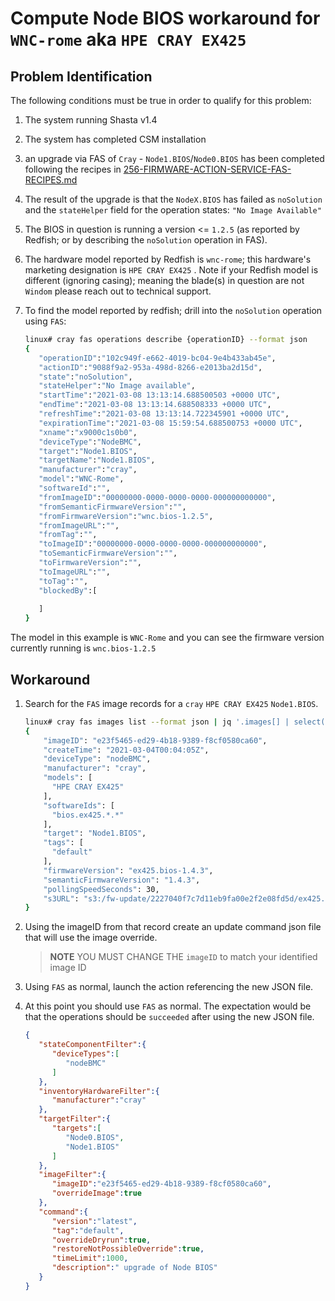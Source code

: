 # Compute Node BIOS workaround for `WNC-rome` aka `HPE CRAY EX425`


## Problem Identification
The following conditions must be true in order to qualify for this problem:

1. The system running Shasta v1.4
2. The system has completed CSM installation
3. an upgrade via FAS of `Cray` - `Node1.BIOS`/`Node0.BIOS` has been completed following the recipes in [256-FIRMWARE-ACTION-SERVICE-FAS-RECIPES.md](256-FIRMWARE-ACTION-SERVICE-FAS-RECIPES.md#cray-device-type-nodebmc-target-nodebios)
4. The result of the upgrade is that the `NodeX.BIOS` has failed as `noSolution` and the `stateHelper` field for the operation states: `"No Image Available"`
5. The BIOS in question is running a version <= `1.2.5` (as reported by Redfish; or by describing the `noSolution` operation in FAS).
6. The hardware model reported by Redfish is `wnc-rome`; this hardware's marketing designation is  `HPE CRAY EX425` .  Note if your Redfish model is different (ignoring casing); meaning the blade(s) in question are not `Windom` please reach out to technical support.
7. To find the model reported by redfish; drill into the `noSolution` operation using `FAS`: 

    ```bash
    linux# cray fas operations describe {operationID} --format json
    {
       "operationID":"102c949f-e662-4019-bc04-9e4b433ab45e",
       "actionID":"9088f9a2-953a-498d-8266-e2013ba2d15d",
       "state":"noSolution",
       "stateHelper":"No Image available",
       "startTime":"2021-03-08 13:13:14.688500503 +0000 UTC",
       "endTime":"2021-03-08 13:13:14.688508333 +0000 UTC",
       "refreshTime":"2021-03-08 13:13:14.722345901 +0000 UTC",
       "expirationTime":"2021-03-08 15:59:54.688500753 +0000 UTC",
       "xname":"x9000c1s0b0",
       "deviceType":"NodeBMC",
       "target":"Node1.BIOS",
       "targetName":"Node1.BIOS",
       "manufacturer":"cray",
       "model":"WNC-Rome",
       "softwareId":"",
       "fromImageID":"00000000-0000-0000-0000-000000000000",
       "fromSemanticFirmwareVersion":"",
       "fromFirmwareVersion":"wnc.bios-1.2.5",
       "fromImageURL":"",
       "fromTag":"",
       "toImageID":"00000000-0000-0000-0000-000000000000",
       "toSemanticFirmwareVersion":"",
       "toFirmwareVersion":"",
       "toImageURL":"",
       "toTag":"",
       "blockedBy":[
  
       ]
    }
    ```

  The model in this example is `WNC-Rome` and you can see the firmware version currently running is `wnc.bios-1.2.5`

## Workaround

1. Search for the `FAS` image records for a `cray` `HPE CRAY EX425` `Node1.BIOS`.

    ```bash
    linux# cray fas images list --format json | jq '.images[] | select(.manufacturer=="cray") | select(.target=="Node1.BIOS") | select(any(.models[]; contains("EX425")))'
    {
        "imageID": "e23f5465-ed29-4b18-9389-f8cf0580ca60",
        "createTime": "2021-03-04T00:04:05Z",
        "deviceType": "nodeBMC",
        "manufacturer": "cray",
        "models": [
          "HPE CRAY EX425"
        ],
        "softwareIds": [
          "bios.ex425.*.*"
        ],
        "target": "Node1.BIOS",
        "tags": [
          "default"
        ],
        "firmwareVersion": "ex425.bios-1.4.3",
        "semanticFirmwareVersion": "1.4.3",
        "pollingSpeedSeconds": 30,
        "s3URL": "s3:/fw-update/2227040f7c7d11eb9fa00e2f2e08fd5d/ex425.bios-1.4.3.tar.gz"
    }
    ```

2. Using the imageID from that record create an update command json file that will use the image override.

    >  **NOTE** YOU MUST CHANGE THE `imageID` to match your identified image ID

3. Using `FAS` as normal, launch the action referencing the new JSON file.
4. At this point you should use `FAS` as normal.  The expectation would be that the operations should be `succeeded` after using the new JSON file.

    ```json
    {
       "stateComponentFilter":{
          "deviceTypes":[
             "nodeBMC"
          ]
       },
       "inventoryHardwareFilter":{
          "manufacturer":"cray"
       },
       "targetFilter":{
          "targets":[
             "Node0.BIOS",
             "Node1.BIOS"
          ]
       },
       "imageFilter":{
          "imageID":"e23f5465-ed29-4b18-9389-f8cf0580ca60",
          "overrideImage":true
       },
       "command":{
          "version":"latest",
          "tag":"default",
          "overrideDryrun":true,
          "restoreNotPossibleOverride":true,
          "timeLimit":1000,
          "description":" upgrade of Node BIOS"
       }
    }
    ```
